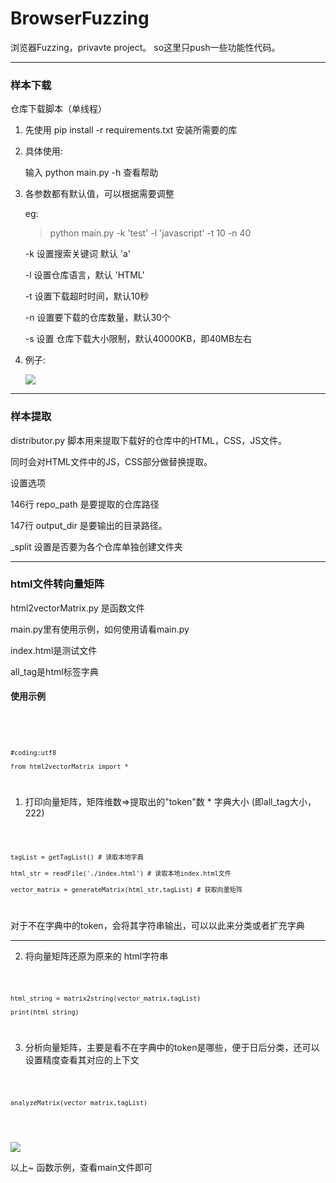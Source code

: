 # BrowserFuzzing

浏览器Fuzzing，privavte project。 so这里只push一些功能性代码。

---------------------------------------------

<h3>样本下载</h3>

仓库下载脚本（单线程） 

1. 先使用 pip install -r requirements.txt 安装所需要的库

2. 具体使用:

	输入 python main.py -h 查看帮助

3. 各参数都有默认值，可以根据需要调整

	eg: 

	>python main.py -k 'test' -l 'javascript' -t 10 -n 40

	-k 设置搜索关键词 默认 'a'

	-l 设置仓库语言，默认 'HTML'

	-t 设置下载超时时间，默认10秒

	-n 设置要下载的仓库数量，默认30个

	-s 设置 仓库下载大小限制，默认40000KB，即40MB左右

4. 例子:

	![](http://p6jpvwsnk.bkt.clouddn.com/18-9-6/73710772.jpg)

-------------------------------------------------

<h3>样本提取</h3>

distributor.py 脚本用来提取下载好的仓库中的HTML，CSS，JS文件。

同时会对HTML文件中的JS，CSS部分做替换提取。


设置选项

146行 repo_path 是要提取的仓库路径

147行 output_dir 是要输出的目录路径。

_split 设置是否要为各个仓库单独创建文件夹

--------------------------------------------------------------

<h3>html文件转向量矩阵</h3>


html2vectorMatrix.py 是函数文件

main.py里有使用示例，如何使用请看main.py

index.html是测试文件

all_tag是html标签字典


<h4>使用示例</h4>
<br/>

<code>

	#coding:utf8

	from html2vectorMatrix import *
</code>

1. 打印向量矩阵，矩阵维数=>提取出的"token"数 * 字典大小 (即all_tag大小，222)

<code>
	
  	tagList = getTagList() # 读取本地字典
  
	html_str = readFile('./index.html') # 读取本地index.html文件
	
	vector_matrix = generateMatrix(html_str,tagList) # 获取向量矩阵
</code>

对于不在字典中的token，会将其字符串输出，可以以此来分类或者扩充字典

-------------------------------------------------------------

2. 将向量矩阵还原为原来的 html字符串

<code>
	
	html_string = matrix2string(vector_matrix,tagList) 

	print(html_string)
</code>

3. 分析向量矩阵，主要是看不在字典中的token是哪些，便于日后分类，还可以设置精度查看其对应的上下文

<code>
	
	analyzeMatrix(vector_matrix,tagList)
</code>
<br/>


![](http://p6jpvwsnk.bkt.clouddn.com/18-9-22/37298078.jpg)


以上~ 函数示例，查看main文件即可
